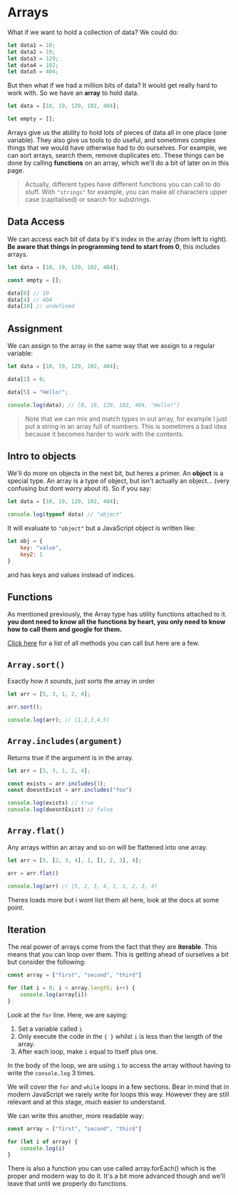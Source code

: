 # Arrays

What if we want to hold a collection of data? We could do:

```javascript
let data1 = 10;
let data2 = 19;
let data3 = 129;
let data4 = 102;
let data5 = 404;
```

But then what if we had a million bits of data? It would get really hard to work with. So we have an **array** to hold data.

```javascript
let data = [10, 19, 129, 102, 404];

let empty = [];
```

Arrays give us the ability to hold lots of pieces of data all in one place (one variable). They also give us tools to do useful, and sometimes complex things that we would have otherwise had to do ourselves. For example, we can sort arrays, search them, remove duplicates etc.
These things can be done by calling **functions** on an array, which we'll do a bit of later on in this page.

> Actually, different types have different functions you can call to do stuff. With `"strings"` for example, you can make all characters upper case (capitalised) or search for substrings.

## Data Access

We can access each bit of data by it's index in the array (from left to right). **Be aware that things in programming tend to start from 0**, this includes arrays.

```javascript
let data = [10, 19, 129, 102, 404];

const empty = [];

data[0] // 10
data[4] // 404
data[10] // undefined
```

## Assignment

We can assign to the array in the same way that we assign to a regular variable:

```javascript
let data = [10, 19, 129, 102, 404];

data[2] = 0;

data[5] = "Hello!";

console.log(data); // [0, 19, 129, 102, 404, "Hello!"]
```

> Note that we can mix and match types in out array, for example I just put a string in an array full of numbers. This is sometimes a bad idea because it becomes harder to work with the contents.

## Intro to objects

We'll do more on objects in the next bit, but heres a primer. An **object** is a special type. An array is a type of object, but isn't actually an object... (very confusing but dont worry about it). So if you say:

```javascript
let data = [10, 19, 129, 102, 404];

console.log(typeof data) // "object"
```

It will evaluate to `"object"` but a JavaScript object is written like:

```javascript
let obj = {
    key: "value",
    key2: 1
}
```

and has keys and values instead of indices.

## Functions

As mentioned previously, the Array type has utility functions attached to it. **you dont need to know all the functions by heart, you only need to know how to call them and google for them.**

[Click here](https://developer.mozilla.org/en-US/docs/Web/JavaScript/Reference/Global_Objects/Array/prototype#Methods) for a list of all methods you can call but here are a few.

## `Array.sort()`

Exactly how it sounds, just sorts the array in order

```javascript
let arr = [5, 3, 1, 2, 4];

arr.sort();

console.log(arr); // [1,2,3,4,5]
```

## `Array.includes(argument)`

Returns true if the argument is in the array.

```javascript
let arr = [5, 3, 1, 2, 4];

const exists = arr.includes(3);
const doesntExist = arr.includes("foo")

console.log(exists) // true
console.log(doesntExist) // false
```

## `Array.flat()`

Any arrays within an array and so on will be flattened into one array.

```javascript
let arr = [5, [2, 3, 4], 1, [1, 2, 3], 4];

arr = arr.flat()

console.log(arr) // [5, 2, 3, 4, 1, 1, 2, 3, 4]
```

Theres loads more but i wont list them all here, look at the docs at some point.


## Iteration

The real power of arrays come from the fact that they are **iterable**. This means that you can loop over them. This is getting ahead of ourselves a bit but consider the following:


```javascript
const array = ["first", "second", "third"]

for (let i = 0; i < array.length; i++) {
    console.log(array[i])
}
```

Look at the `for` line. Here, we are saying:

1. Set a variable called `i` 
2. Only execute the code in the `{ }` whilst `i` is less than the length of the array.
3. After each loop, make `i` equal to itself plus one.

In the body of the loop, we are using `i` to access the array without having to write the `console.log` 3 times.

We will cover the `for` and `while` loops in a few sections. Bear in mind that in modern JavaScript we rarely write for loops this way. However they are still relevant and at this stage, much easier to understand.


We can write this another, more readable way:

```javascript
const array = ["first", "second", "third"]

for (let i of array) {
    console.log(i)
}
```

There is also a function you can use called array.forEach() which is the proper and modern way to do it. It's a bit more advanced though and we'll leave that until we properly do functions.

